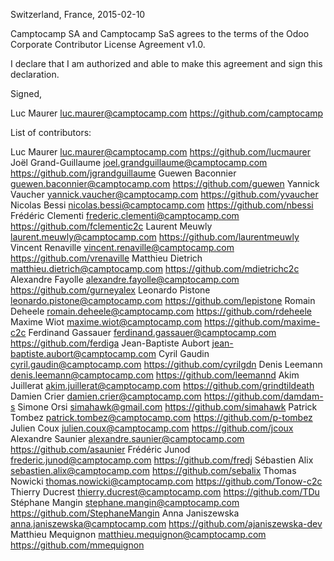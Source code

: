 Switzerland, France, 2015-02-10

Camptocamp SA and Camptocamp SaS agrees to the terms of the Odoo Corporate 
Contributor License Agreement v1.0.

I declare that I am authorized and able to make this agreement and sign this 
declaration.

Signed,

Luc Maurer luc.maurer@camptocamp.com https://github.com/camptocamp

List of contributors:

Luc Maurer luc.maurer@camptocamp.com https://github.com/lucmaurer
Joël Grand-Guillaume joel.grandguillaume@camptocamp.com https://github.com/jgrandguillaume
Guewen Baconnier guewen.baconnier@camptocamp.com https://github.com/guewen
Yannick Vaucher yannick.vaucher@camptocamp.com https://github.com/yvaucher
Nicolas Bessi nicolas.bessi@camptocamp.com https://github.com/nbessi
Frédéric Clementi frederic.clementi@camptocamp.com https://github.com/fclementic2c
Laurent Meuwly laurent.meuwly@camptocamp.com https://github.com/laurentmeuwly
Vincent Renaville vincent.renaville@camptocamp.com https://github.com/vrenaville
Matthieu Dietrich matthieu.dietrich@camptocamp.com https://github.com/mdietrichc2c
Alexandre Fayolle alexandre.fayolle@camptocamp.com https://github.com/gurneyalex
Leonardo Pistone leonardo.pistone@camptocamp.com https://github.com/lepistone
Romain Deheele romain.deheele@camptocamp.com https://github.com/rdeheele
Maxime Wiot maxime.wiot@camptocamp.com https://github.com/maxime-c2c
Ferdinand Gassauer ferdinand.gassauer@camptocamp.com https://github.com/ferdiga
Jean-Baptiste Aubort jean-baptiste.aubort@camptocamp.com
Cyril Gaudin cyril.gaudin@camptocamp.com https://github.com/cyrilgdn
Denis Leemann denis.leemann@camptocamp.com https://github.com/leemannd
Akim Juillerat akim.juillerat@camptocamp.com https://github.com/grindtildeath
Damien Crier damien.crier@camptocamp.com https://github.com/damdam-s
Simone Orsi simahawk@gmail.com https://github.com/simahawk
Patrick Tombez patrick.tombez@camptocamp.com https://github.com/p-tombez
Julien Coux julien.coux@camptocamp.com https://github.com/jcoux
Alexandre Saunier alexandre.saunier@camptocamp.com https://github.com/asaunier
Frédéric Junod frederic.junod@camptocamp.com https://github.com/fredj
Sébastien Alix sebastien.alix@camptocamp.com https://github.com/sebalix
Thomas Nowicki thomas.nowicki@camptocamp.com https://github.com/Tonow-c2c
Thierry Ducrest thierry.ducrest@camptocamp.com https://github.com/TDu
Stéphane Mangin stephane.mangin@camptocamp.com https://github.com/StephaneMangin
Anna Janiszewska anna.janiszewska@camptocamp.com https://github.com/ajaniszewska-dev
Matthieu Mequignon matthieu.mequignon@camptocamp.com https://github.com/mmequignon
